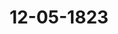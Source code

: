 ---  
schema: default  
title: 12-05-1823  
organization: Team Charlie  
notes: "<p>§.88</p><p>Oreizehnte Siz ung.

geschehen, Frankfurt den 12. Mai 1823.

In Geg en wart

aller in der zwölften Sipung Anwefenden.

G. 88.

Sammlung der in den Deutschen Bundesstaaten geltenden Gesetzt.

(12. Siz. g. As t. 3.)</p><p>§.89</p><p>Reclamation der Domcapirularen zu Constanz, wegen der ihnen durch

die Großherzöglich-Badische Regierung auferlegten Pensionssteuer.

(34. Sitz. §. 259 v. 3. 1521.)

Der Königlich-Würtembergische Herr Gesandte, Freiherr von Wangen-

heim: verliest einen Vortrag der Eingaben-Commission, in Betreff der Reclamation der

Domcapitularen zu Constanz, wegen Bezahlung von Pensionssteuer im Großherzogthume Ba-

ten, und zwar 1) zu der Großherzoglich-Radischen Erklärung in der 34. Sitzung vom

20. Dec. 1821, und 2) zu einer weitern Eingabe der Domcapitularen, sub num. 21,

nebst gebrückter Beilage.

Der Vortrag führt kürzlich die früheren, diesen Gegenstand betreffenden Verhandlungen

in das Gedächtniß zurück, und stellt dann die einer eigenen Erledigung bedürfenden Fra-

gen auf:

I) Wer hat über den Grund der gegen die Großherzoglich-Badische Regierung erho-

benen Beschwerde zu entscheiden, diese hohe Versammlung unmittelbar, oder eine verfassungs-

mäsige competente Gerichtsbehörde?

Lesterreich. Der Kaiserlich-Königliche präsidirende Herr Gesandte, überreicht den

W. Band der politischen Gesetze und Verordnungen für die Oesterreichischen, Böhmischen

und Galizischen Erbländer, welcher die Verordnungen vom 1. Januar bis letzten Dec. 1820

enthält, und zur Bibliothek der Bundesversammlung abgegeben wurde.

Der Antrag der Commission geht dahin,

1) daß zwar die Bundesversammlung, unter den besonders hier vorwaltenden Umstän=

den, sich der Entscheidung der von den Reclamanten gegen die Großherzoglich=Badi=

sche Regierung erhobenen Beschwerde unterziehen, zugleich aber

2) über die Gegenstände der in der 20. Sitzung vom Jahre 1821 erhobenen Zweifel,

für künftige Fälle, eine Declaration ertheilen möge.

Einer solchen Declaration dürften vorzugsweise bedürfen

a) die Frage: ob aus dem Begriffe der völkerrechtlichen Garantie die Folgerung ge=

zogen werden könne, daß der Garant auch darüber, ob ein einzelner Fall unter

das von ihm garantirte Gesetz subsumirt werden könne, zu entscheiden habe?

b) die Fragen, die sich aus den Bemerkungen ergeben, welche die Commission zu

der Erklärung der Großherzoglich=Badischen Gesandtschaft zu machen, sich für

verpflichtet gehalten hat.

Wie wird diese hohe Versammlung, nachdem sie sich der Entscheidung unterzogen

II)

haben wird, die Reclamanten in der Hauptsache zu bescheiden haben?

Nachdem die Commission alle für und wider das Gesuch vorgebrachten Gründe, Be=

hauptungen und Einwendungen ausführlich vorgetragen und erörtert hatte, sprach sie ihren

Antrag dahin aus:

daß die Reclamanten mit ihrer, weder durch die §§. 52 und 53 des Reichsdeputations

Hauptschlusses, noch durch den Art. 15 der Bundesacte, begründeten Beschwerde gegen die

Großherzoglich=Badische Regierung abzuweisen, und darüber innerhalb eines festzu=

setzenden Termins abzustimmen sey.

In einem nachträglichen Vortrage, geht die Reclamations-Commission in eine Prüfung

des Art. 66 des Reichsdeputations=Hauptschlusses ein, und äussert ihre Meinung dahin, daß

derselbe über die Frage? ob die Sustentationen der Domcapitularen, vermöge eines allgemei=

nen Steuergesetzes, ebenfalls der gesetzlichen Besteuerung unterworfen werden können oder

nicht? keine Entscheidung an die Hand gebe. Jndessen stelle die Commission, im Gefühle dessen,

was billig erachtet werden dürfte, dem Ermessen dieser hohen Versammlung anheim, ob ihrem,

auf Abweisung der Reclamanten gestellten Antrage die Hinweisung an die Billigkeit Seiner

Königlichen Hoheit des Großherzogs von Baden wieder einverleibt werden solle?

Die beiden, loco dictaturhe abzudruckenden, Vorträge wurden diesem Protokolle unter

den Zahlen 4 und 5 angefügt.

Bei der hierauf veranstalteten Umfrage, äusserten mehrere Herren Gesandten, daß sie

ihre Abstimmung nicht ohne vorgängige Jnstruction abgeben könnten, und diese sich erst erbit=

ten zu müssen glaubten.

Jn Betreff der übrigen Vorschläge der Reclamations=Commission,ereinigten sich sämmtliche Stimmen dahin, daß solche zur Kenntniß der Regierungen

zu bringen und ihrer gefälligen Rücksichtsnahme anheim zu stellen seyen; — daher

Besch lup:

vaß

1) über die Beschwerben der Domcapitularen zu Constanz, wegen der ihnen durch die

Großherzoglich-Badische Regierung auferlegten Pensionssteuer, und das hierauf erstattete Com-

missions-Gutachten, am 26. Juni dieses Jahres abzustimmen,

2) die übrigen, auf Declaration einiger bundesgesetzlichen Bestimmungen gerichteten, Vor-

schläge der Reclamations-Commission aber zur Kenntniß der Regierungen zu bringen und

ihrer gefälligen Rücksichtsnahme anheim zu stellen seyen.</p><p>§.90</p><p>Noten zu einigen Geschichtschreibern des Deutschen Mittelalters, von

Anton Christian Wedekind, 1. Band. Hamburg 1823.

Der Königlich-Hannöverische Bundestagsgesandte, Herr von Ham

merstein: übergiebt eine Schrift unter dem Titel: e Noten zu einigen Geschichtschreibern

des Deutschen Mittelalters, von Anton Christian Wedekind, Amtmann zu Lüneburgs.

1. Band, Hamburg 1823, welche ihm der Verfasser zugesendet habe, um solche der hohen

Bundtsversammlung, als Beweis seiner Ehrfurcht, zuzustellen. Hierauf wurde

beschlessen.

diese Schrift an die Eingaben-Commission gelangen zu lassen.</p><p>§.91</p><p>Einreichungs-Protokoll.

Die Eingaben

Num. 46, eingereicht am 9. Mai, von dem K. K. Regierungsrath und Professor von

Egger zu Wien, Gesuch um baldige Verfügung in Betreff der Forderungen

der Mainzer Pfandhausgläubiger.

Num. 47, eingereicht am 9. Mai, von Carl Stuckart zu Aschaffenburg, erneuertes

Gesuch, seine Peusionsansprüche, als ehemaliges Mitglied des Capuzinerklosters

zu Frankfurt, richterlich entscheiden zu lassen.

wurden den betreffenden Commissionen zugestellt.

Die Versammlung gieng hierauf zur vertraulichen Besprechung über.

Folgen die Unterschriften.

</p>"  
resources:  
- format: png  
  name: Page147[88-89].png  
  url: ../../data_img/Protokolle_BV_15_1823/12-05-1823/Page147[88-89].png  
- format: png  
  name: Page148[89].png  
  url: ../../data_img/Protokolle_BV_15_1823/12-05-1823/Page148[89].png  
- format: png  
  name: Page149[89-90-91].png  
  url: ../../data_img/Protokolle_BV_15_1823/12-05-1823/Page149[89-90-91].png  
category:   
  - Protokolle_BV_15_1823  
maintainer: Gulnoza Khamidova  
maintainer_email: g.khamidova.21@abdn.ac.uk  
---